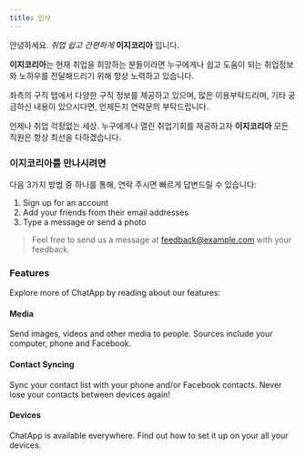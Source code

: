 ```yaml
---
title: 인사
---
```


안녕하세요. *취업 쉽고 간편하게* **이지코리아** 입니다.

**이지코리아**는 현재 취업을 희망하는 분들이라면 누구에게나
쉽고 도움이 되는 취업정보와 노하우를 전달해드리기 위해 항상 노력하고 있습니다.

좌측의 구직 탭에서 다양한 구직 정보를 제공하고 있으며, 많은 이용부탁드리며, 기타 궁금하신 내용이 있으시다면, 언제든지 연락문의 부탁드립니다.

언제나 취업 걱정없는 세상. 누구에게나 열린 취업기회를 제공하고자 **이지코리아** 모든 직원은 항상 최선을 다하겠습니다.

### 이지코리아를 만나시려면

다음 3가지 방법 중 하나를 통해, 연락 주시면 빠르게 답변드릴 수 있습니다:

1. Sign up for an account
2. Add your friends from their email addresses
3. Type a message or send a photo

> Feel free to send us a message at [feedback@example.com](mailto:feedback@example.com) with your feedback.

### Features

Explore more of ChatApp by reading about our features:

#### Media

Send images, videos and other media to people. Sources include your computer, phone and Facebook.

#### Contact Syncing

Sync your contact list with your phone and/or Facebook contacts. Never lose your contacts between devices again!

#### Devices

ChatApp is available everywhere. Find out how to set it up on your all your devices.
